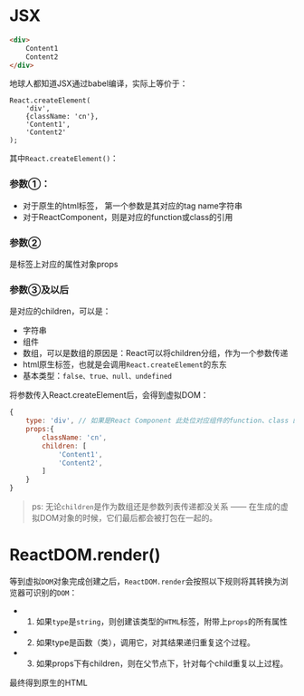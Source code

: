 # JSX
```html
<div>
    Content1
    Content2
</div>
```
地球人都知道JSX通过babel编译，实际上等价于：
```javscript
React.createElement(
	'div', 
	{className: 'cn'},
	'Content1',
	'Content2'
);
```
其中`React.createElement()`：
### 参数①：
+ 对于原生的html标签， 第一个参数是其对应的tag name字符串
+ 对于ReactComponent，则是对应的function或class的引用
### 参数②
是标签上对应的属性对象props
### 参数③及以后
是对应的children，可以是：
+ 字符串
+ 组件
+ 数组，可以是数组的原因是：React可以将children分组，作为一个参数传递
+ html原生标签，也就是会调用`React.createElement`的东东
+ 基本类型：`false、true、null、undefined`

将参数传入React.createElement后，会得到虚拟DOM：
```javascript
{
	type: 'div', // 如果是React Component 此处位对应组件的function、class 的引用
	props:{
		className: 'cn',
		children: [
			'Content1',
			'Content2',
		]
	}
}
```
> ps: 无论`children`是作为数组还是参数列表传递都没关系 —— 在生成的虚拟DOM对象的时候，它们最后都会被打包在一起的。

# ReactDOM.render()
等到虚拟`DOM`对象完成创建之后，`ReactDOM.render`会按照以下规则将其转换为浏览器可识别的`DOM`：
+ 1. 如果`type`是`string`，则创建该类型的`HTML`标签，附带上`props`的所有属性
+ 2. 如果type是函数（类），调用它，对其结果递归重复这个过程。
+ 3. 如果props下有children，则在父节点下，针对每个child重复以上过程。

最终得到原生的HTML
